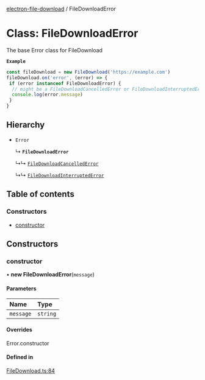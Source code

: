 [electron-file-download](../README.md) / FileDownloadError

# Class: FileDownloadError

The base Error class for FileDownload

**`Example`**

```js
const fileDownload = new FileDownload('https://example.com')
fileDownload.on('error', (error) => {
 if (error instanceof FileDownloadError) {
  // might be a FileDownloadCancelledError or FileDownloadInterruptedError
  console.log(error.message)
 }
}
```

## Hierarchy

- `Error`

  ↳ **`FileDownloadError`**

  ↳↳ [`FileDownloadCancelledError`](FileDownloadCancelledError.md)

  ↳↳ [`FileDownloadInterruptedError`](FileDownloadInterruptedError.md)

## Table of contents

### Constructors

- [constructor](FileDownloadError.md#constructor)

## Constructors

### constructor

• **new FileDownloadError**(`message`)

#### Parameters

| Name | Type |
| :------ | :------ |
| `message` | `string` |

#### Overrides

Error.constructor

#### Defined in

[FileDownload.ts:84](https://github.com/spaceagetv/electron-file-download/blob/d54f0b4/src/FileDownload.ts#L84)
